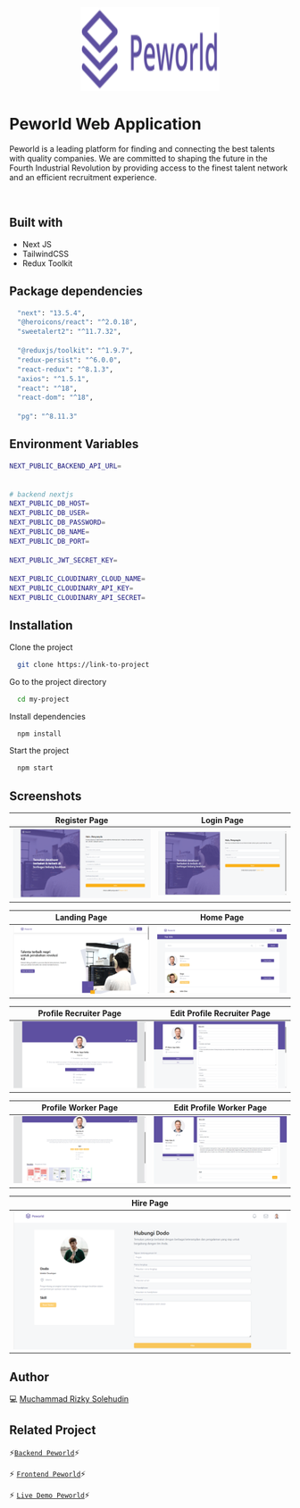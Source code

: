 <div align="center">
 <img height="150" width="250" src="https://github.com/mrizkysolehudin/fe-peworld-rtk/blob/master/public/assets/icons/logo-indigo.svg"  />
</div>

# Peworld Web Application

Peworld is a leading platform for finding and connecting the best talents with quality companies. We are committed to shaping the future in the Fourth Industrial Revolution by providing access to the finest talent network and an efficient recruitment experience.

<br />

## Built with

- Next JS
- TailwindCSS
- Redux Toolkit

## Package dependencies

```bash
  "next": "13.5.4",
  "@heroicons/react": "^2.0.18",
  "sweetalert2": "^11.7.32",

  "@reduxjs/toolkit": "^1.9.7",
  "redux-persist": "^6.0.0",
  "react-redux": "^8.1.3",
  "axios": "^1.5.1",
  "react": "^18",
  "react-dom": "^18",

  "pg": "^8.11.3"
```

## Environment Variables

```bash
NEXT_PUBLIC_BACKEND_API_URL=


# backend nextjs
NEXT_PUBLIC_DB_HOST=
NEXT_PUBLIC_DB_USER=
NEXT_PUBLIC_DB_PASSWORD=
NEXT_PUBLIC_DB_NAME=
NEXT_PUBLIC_DB_PORT=

NEXT_PUBLIC_JWT_SECRET_KEY=

NEXT_PUBLIC_CLOUDINARY_CLOUD_NAME=
NEXT_PUBLIC_CLOUDINARY_API_KEY=
NEXT_PUBLIC_CLOUDINARY_API_SECRET=
```

## Installation

Clone the project

```bash
  git clone https://link-to-project
```

Go to the project directory

```bash
  cd my-project
```

Install dependencies

```bash
  npm install
```

Start the project

```bash
  npm start
```

## Screenshots

| Register Page                                                                                                      | Login Page                                                                                                   |
| ------------------------------------------------------------------------------------------------------------------ | ------------------------------------------------------------------------------------------------------------ |
| ![Register](https://github.com/mrizkysolehudin/fe-peworld-rtk/blob/master/public/assets/screens/register-page.png) | ![Login](https://github.com/mrizkysolehudin/fe-peworld-rtk/blob/master/public/assets/screens/login-page.png) |

| Landing Page                                                                                                            | Home Page                                                                                                  |
| ----------------------------------------------------------------------------------------------------------------------- | ---------------------------------------------------------------------------------------------------------- |
| ![Landing Page](https://github.com/mrizkysolehudin/fe-peworld-rtk/blob/master/public/assets/screens/Landing%20page.png) | ![Home Page](https://github.com/mrizkysolehudin/fe-peworld-rtk/blob/master/public/assets/screens/Home.png) |

| Profile Recruiter Page                                                                                                               | Edit Profile Recruiter Page                                                                                                              |
| ------------------------------------------------------------------------------------------------------------------------------------ | ---------------------------------------------------------------------------------------------------------------------------------------- |
| ![Profile Recruiter Page](https://github.com/mrizkysolehudin/fe-peworld-rtk/blob/master/public/assets/screens/profile-recruiter.png) | ![Edit Profile Recruiter Page](https://github.com/mrizkysolehudin/fe-peworld-rtk/blob/master/public/assets/screens/Edit%20Recruiter.png) |

| Profile Worker Page                                                                                                              | Edit Profile Worker Page                                                                                                           |
| -------------------------------------------------------------------------------------------------------------------------------- | ---------------------------------------------------------------------------------------------------------------------------------- |
| ![Profile Worker Page](https://github.com/mrizkysolehudin/fe-peworld-rtk/blob/master/public/assets/screens/Profile%20worker.png) | ![Edit Profile Worker Page](https://github.com/mrizkysolehudin/fe-peworld-rtk/blob/master/public/assets/screens/Edit%20worker.png) |

| Hire Page                                                                                                  |
| ---------------------------------------------------------------------------------------------------------- |
| ![Hire Page](https://github.com/mrizkysolehudin/fe-peworld-rtk/blob/master/public/assets/screens/Hire.png) |

## Author

💻 [Muchammad Rizky Solehudin](https://github.com/mrizkysolehudin)

## Related Project

⚡[`Backend Peworld`](https://github.com/mrizkysolehudin/be-peworld)⚡

⚡ [`Frontend Peworld`](https://github.com/mrizkysolehudin/fe-peworld-rtk)⚡

⚡ [`Live Demo Peworld`](https://fe-peworld-rtk.vercel.app)⚡
